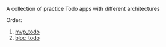 A collection of practice Todo apps with different architectures

Order:
1. [mvp_todo](mvp_todo)
2. [bloc_todo](bloc_todo)
